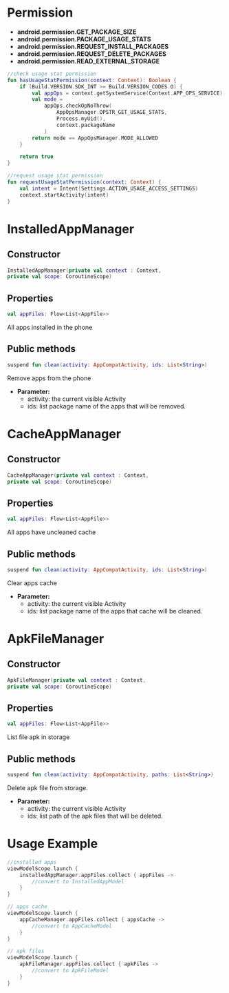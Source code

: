 # Permission

- **android.permission.GET_PACKAGE_SIZE**
- **android.permission.PACKAGE_USAGE_STATS**
- **android.permission.REQUEST_INSTALL_PACKAGES**
- **android.permission.REQUEST_DELETE_PACKAGES**
- **android.permission.READ_EXTERNAL_STORAGE**

```kotlin
//check usage stat permission
fun hasUsageStatPermission(context: Context): Boolean {
    if (Build.VERSION.SDK_INT >= Build.VERSION_CODES.O) {
        val appOps = context.getSystemService(Context.APP_OPS_SERVICE) as AppOpsManager
        val mode =
            appOps.checkOpNoThrow(
                AppOpsManager.OPSTR_GET_USAGE_STATS,
                Process.myUid(),
                context.packageName
            )
        return mode == AppOpsManager.MODE_ALLOWED
    }

    return true
}

//request usage stat permission
fun requestUsageStatPermission(context: Context) {
    val intent = Intent(Settings.ACTION_USAGE_ACCESS_SETTINGS)
    context.startActivity(intent)
}

```

# InstalledAppManager

## Constructor

````kotlin
InstalledAppManager(private val context : Context,
private val scope: CoroutineScope)
````

## Properties

```kotlin
val appFiles: Flow<List<AppFile>>
```

All apps installed in the phone

## Public methods

```kotlin
suspend fun clean(activity: AppCompatActivity, ids: List<String>)
```

Remove apps from the phone

- **Parameter:**
  - activity: the current visible Activity
  - ids: list package name of the apps that will be removed.

# CacheAppManager

## Constructor

```kotlin
CacheAppManager(private val context : Context,
private val scope: CoroutineScope)
```

## Properties

```kotlin
val appFiles: Flow<List<AppFile>>
```

All apps have uncleaned cache

## Public methods

```kotlin
suspend fun clean(activity: AppCompatActivity, ids: List<String>)

```

Clear apps cache

- **Parameter:**
  - activity: the current visible Activity
  - ids: list package name of the apps that cache will be cleaned.

# ApkFileManager

## Constructor

```kotlin
ApkFileManager(private val context : Context,
private val scope: CoroutineScope)
```

## Properties

```kotlin
val appFiles: Flow<List<AppFile>>
```

List file apk in storage

## Public methods

```kotlin
suspend fun clean(activity: AppCompatActivity, paths: List<String>)
```

Delete apk file from storage.

- **Parameter:**
  - activity: the current visible Activity
  - ids: list path of the apk files that will be deleted.

# Usage Example

```kotlin
//installed apps
viewModelScope.launch {
    installedAppManager.appFiles.collect { appFiles ->
        //convert to InstalledAppModel
    }
}

// apps cache
viewModelScope.launch {
    appCacheManager.appFiles.collect { appsCache ->
        //convert to AppCacheModel
    }
}

// apk files
viewModelScope.launch {
    apkFileManager.appFiles.collect { apkFiles ->
        //convert to ApkFileModel
    }
}

```